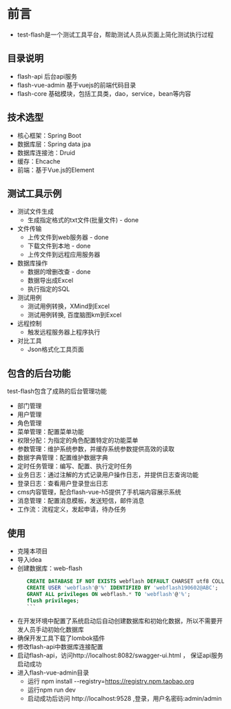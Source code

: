 # 前言
- test-flash是一个测试工具平台，帮助测试人员从页面上简化测试执行过程

## 目录说明
- flash-api 后台api服务
- flash-vue-admin 基于vuejs的前端代码目录
- flash-core 基础模块，包括工具类，dao，service，bean等内容

## 技术选型
- 核心框架：Spring Boot
- 数据库层：Spring data jpa
- 数据库连接池：Druid
- 缓存：Ehcache
- 前端：基于Vue.js的Element

## 测试工具示例
- 测试文件生成
  - 生成指定格式的txt文件(批量文件) - done
- 文件传输
  - 上传文件到web服务器 - done
  - 下载文件到本地 - done
  - 上传文件到远程应用服务器
- 数据库操作
  - 数据的增删改查 - done
  - 数据导出成Excel
  - 执行指定的SQL
- 测试用例
  - 测试用例转换，XMind到Excel
  - 测试用例转换, 百度脑图km到Excel
- 远程控制
  - 触发远程服务器上程序执行
- 对比工具
  - Json格式化工具页面



## 包含的后台功能
test-flash包含了成熟的后台管理功能
- 部门管理
- 用户管理
- 角色管理
- 菜单管理：配置菜单功能
- 权限分配：为指定的角色配置特定的功能菜单
- 参数管理：维护系统参数，并缓存系统参数提供高效的读取
- 数据字典管理：配置维护数据字典
- 定时任务管理：编写、配置、执行定时任务
- 业务日志：通过注解的方式记录用户操作日志，并提供日志查询功能
- 登录日志：查看用户登录登出日志
- cms内容管理，配合flash-vue-h5提供了手机端内容展示系统
- 消息管理：配置消息模板，发送短信，邮件消息
- 工作流：流程定义，发起申请，待办任务


## 使用
- 克隆本项目
- 导入idea
- 创建数据库：web-flash
     ```sql
        CREATE DATABASE IF NOT EXISTS webflash DEFAULT CHARSET utf8 COLLATE utf8_general_ci; 
        CREATE USER 'webflash'@'%' IDENTIFIED BY 'webflash190602@ABC';
        GRANT ALL privileges ON webflash.* TO 'webflash'@'%';
        flush privileges;
        ```    
- 在开发环境中配置了系统启动后自动创建数据库和初始化数据，所以不需要开发人员手动初始化数据库
- 确保开发工具下载了lombok插件
- 修改flash-api中数据库连接配置
- 启动flash-api，访问http://localhost:8082/swagger-ui.html ， 保证api服务启动成功
- 进入flash-vue-admin目录
    - 运行 npm install --registry=https://registry.npm.taobao.org
    - 运行npm run dev
    - 启动成功后访问 http://localhost:9528 ,登录，用户名密码:admin/admin     


